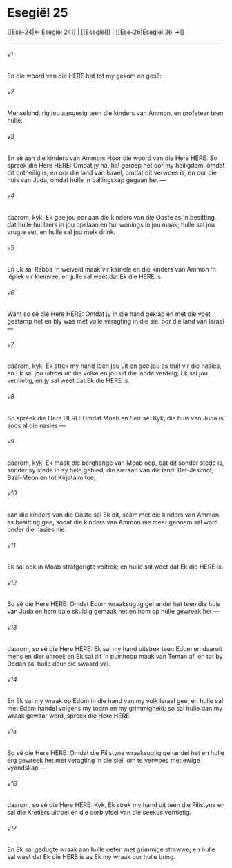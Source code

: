 # Esegiël 25

[[Ese-24|← Esegiël 24]] | [[Esegiël]] | [[Ese-26|Esegiël 26 →]]
***

###### v1
En die woord van die HERE het tot my gekom en gesê: 
###### v2
Mensekind, rig jou aangesig teen die kinders van Ammon, en profeteer teen hulle. 
###### v3
En sê aan die kinders van Ammon: Hoor die woord van die Here HERE. So spreek die Here HERE: Omdat jy ha, ha! geroep het oor my heiligdom, omdat dit ontheilig is, en oor die land van Israel, omdat dit verwoes is, en oor die huis van Juda, omdat hulle in ballingskap gegaan het — 
###### v4
daarom, kyk, Ek gee jou oor aan die kinders van die Ooste as 'n besitting, dat hulle hul laers in jou opslaan en hul wonings in jou maak; hulle sal jou vrugte eet, en hulle sal jou melk drink. 
###### v5
En Ek sal Rabba 'n weiveld maak vir kamele en die kinders van Ammon 'n lêplek vir kleinvee, en julle sal weet dat Ek die HERE is. 
###### v6
Want so sê die Here HERE: Omdat jy in die hand geklap en met die voet gestamp het en bly was met volle veragting in die siel oor die land van Israel — 
###### v7
daarom, kyk, Ek strek my hand teen jou uit en gee jou as buit vir die nasies, en Ek sal jou uitroei uit die volke en jou uit die lande verdelg; Ek sal jou vernietig, en jy sal weet dat Ek die HERE is. 
###### v8
So spreek die Here HERE: Omdat Moab en Seïr sê: Kyk, die huis van Juda is soos al die nasies — 
###### v9
daarom, kyk, Ek maak die berghange van Moab oop, dat dit sonder stede is, sonder sy stede in sy hele gebied, die sieraad van die land: Bet-Jésimot, Baäl-Meon en tot Kirjatáim toe; 
###### v10
aan die kinders van die Ooste sal Ek dit, saam met die kinders van Ammon, as besitting gee, sodat die kinders van Ammon nie meer genoem sal word onder die nasies nie. 
###### v11
Ek sal ook in Moab strafgerigte voltrek; en hulle sal weet dat Ek die HERE is. 
###### v12
So sê die Here HERE: Omdat Edom wraaksugtig gehandel het teen die huis van Juda en hom baie skuldig gemaak het en hom op hulle gewreek het — 
###### v13
daarom, so sê die Here HERE: Ek sal my hand uitstrek teen Edom en daaruit mens en dier uitroei; en Ek sal dit 'n puinhoop maak van Teman af, en tot by Dedan sal hulle deur die swaard val. 
###### v14
En Ek sal my wraak op Edom in die hand van my volk Israel gee, en hulle sal met Edom handel volgens my toorn en my grimmigheid; so sal hulle dan my wraak gewaar word, spreek die Here HERE. 
###### v15
So sê die Here HERE: Omdat die Filistyne wraaksugtig gehandel het en hulle erg gewreek het met veragting in die siel, om te verwoes met ewige vyandskap — 
###### v16
daarom, so sê die Here HERE: Kyk, Ek strek my hand uit teen die Filistyne en sal die Kretiërs uitroei en die oorblyfsel van die seekus vernietig. 
###### v17
En Ek sal gedugte wraak aan hulle oefen met grimmige strawwe; en hulle sal weet dat Ek die HERE is as Ek my wraak oor hulle bring. 
